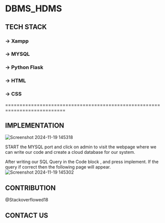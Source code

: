 # DBMS_HDMS

## TECH STACK
### -> Xampp 
### -> MYSQL
### -> Python Flask

### -> HTML
### -> CSS
===========================================================================

## IMPLEMENTATION
  ![Screenshot 2024-11-19 145318](https://github.com/user-attachments/assets/f2ca9a5c-e9fc-4abf-bb37-c9e6ae0dc9c7)

  START the MYSQL port and click on admin to visit the webpage where we can write our code and create a cloud database for our system.
  
  
  After writing our SQL Query in the Code block , and press implement. If the query if correct then the following page will appear.
  ![Screenshot 2024-11-19 145302](https://github.com/user-attachments/assets/bad5cb4f-ee1a-4de3-8d72-0a6acd2ab3d2)






## CONTRIBUTION
@Stackoverflowed18

## CONTACT US
